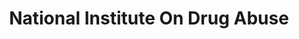 ---
# This topic lives at
# https://digital.gov/topics/national-institute-on-drug-abuse

slug: "national-institute-on-drug-abuse"

# Topic Title
title: "National Institute On Drug Abuse"

# description — keep it short and clear
summary: ""


# Weight
weight: 1

# For more information on managing topics,
# see https://github.com/GSA/digitalgov.gov/wiki
---